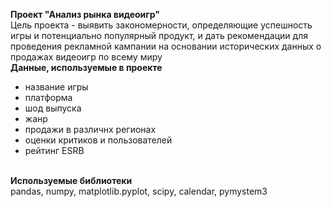 **Проект "Анализ рынка видеоигр"**<br>
Цель проекта - выявить закономерности, определяющие успешность игры и потенциально популярный продукт, и дать рекомендации для проведения рекламной кампании на основании исторических данных о продажах видеоигр по всему миру<br>
**Данные, используемые в проекте**<br>
 - название игры
 - платформа
 - шод выпуска
 - жанр
 - продажи в различнх регионах
 - оценки критиков и пользователей
 - рейтинг ESRB

<br>
<b>Используемые библиотеки</b><br>
pandas, numpy, matplotlib.pyplot, scipy, calendar, pymystem3
